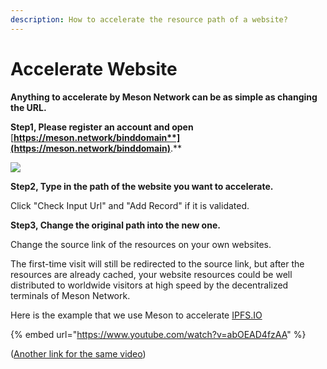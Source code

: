 ```yaml
---
description: How to accelerate the resource path of a website?
---
```


# Accelerate Website

**Anything to accelerate by Meson Network can be as simple as changing the URL.**

**Step1, Please register an account and open** [**https://meson.network/binddomain**](https://meson.network/binddomain)**.**

![](https://lh4.googleusercontent.com/MJx5ODBjUqjWQQqch60zwTerKTiizf1M-1kLKTVlBlP0SUn-Q6LEBrQLNwOLXOcuD\_3Jgf9haRTVVVf44A\_y26c3Rq0H15X9RfEDqrxEUud21Awf4GNT5GlzfSePc5uSpwt1kDsf)

**Step2, Type in the path of the website you want to accelerate.**

Click "Check Input Url" and "Add Record" if it is validated.

**Step3, Change the original path into the new one.**

Change the source link of the resources on your own websites.

The first-time visit will still be redirected to the source link, but after the resources are already cached, your website resources could be well distributed to worldwide visitors at high speed by the decentralized terminals of Meson Network.



Here is the example that we use Meson to accelerate [IPFS.IO](https://ipfs.io)

{% embed url="https://www.youtube.com/watch?v=abOEAD4fzAA" %}

([Another link for the same video](https://wr1cs5-fekbhikbhckjaxx.shoppynext.com:19091/video/AcceleratedByUsingMesonNetwork-redirecter456gt.mp4))
